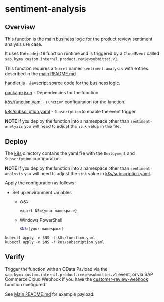 # sentiment-analysis

## Overview

This function is the main business logic for the product review sentiment analysis use case.

It uses the `nodejs16` function runtime and is triggered by a `CloudEvent` called `sap.kyma.custom.internal.product.reviewsubmitted.v1`.  

This function requires a `Secret` named `sentiment-analysis` with entries described in the [main README.md](../../README.md)


[handler.js](handler.js) - Javscript source code for the business logic.

[package.json](package.json) - Dependencies for the function

[k8s/function.yaml](k8s/function.yaml) - `Function` configuration for the function.

[k8s/subscription.yaml](k8s/subscription.yaml) - `Subscription` to enable the event trigger.  

**NOTE** if you deploy the function into a namespace other than `sentiment-analysis` you will need to adjust the `sink` value in this file.


## Deploy
The [k8s](k8s) directory contains the yaml file with the `Deployment` and `Subscription` configuration. 

**NOTE** if you deploy the function into a namespace other than `sentiment-analysis` you will need to adjust the `sink` value in [k8s/subscription.yaml](k8s/subscription.yaml).

Apply the configuration as follows:


* Set up environment variables

  * OSX

    ```shell script
    export NS={your-namespace}
    ```

  * Windows PowerShell

    ```powershell
    $NS={your-namespace}
    ```


```
kubectl apply -n $NS -f k8s/function.yaml
kubectl apply -n $NS -f k8s/subscription.yaml
```

## Verify

Trigger the function with an OData Payload via the `sap.kyma.custom.internal.product.reviewsubmitted.v1` event, 
or via SAP Commerce Cloud Webhook if you have the [customer-review-webhook](../customer-review-webhook) function configured.

See [Main README.md](../../README.md) for example payload.
